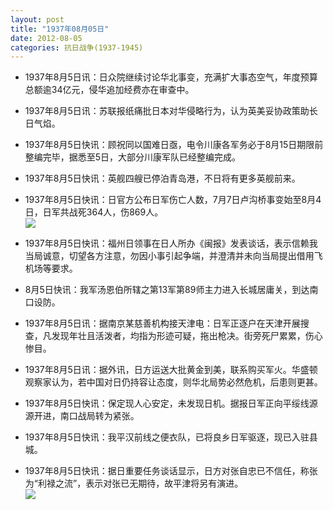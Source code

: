 ```yaml
---
layout: post
title: "1937年08月05日"
date: 2012-08-05
categories: 抗日战争(1937-1945)
---
```


<meta name="referrer" content="no-referrer" />

- 1937年8月5日讯：日众院继续讨论华北事变，充满扩大事态空气，年度预算总额逾34亿元，侵华追加经费亦在审查中。 

- 1937年8月5日讯：苏联报纸痛批日本对华侵略行为，认为英美妥协政策助长日气焰。 

- 1937年8月5日快讯：顾祝同以国难日亟，电令川康各军务必于8月15日期限前整编完毕，据悉至5日，大部分川康军队已经整编完成。 

- 1937年8月5日快讯：英舰四艘已停泊青岛港，不日将有更多英舰前来。 

- 1937年8月5日快讯：日官方公布日军伤亡人数，7月7日卢沟桥事变始至8月4日，日军共战死364人，伤869人。 <br/><img src="https://ww2.sinaimg.cn/large/aca367d8jw1dvlxojm2uxj.jpg" />

- 1937年8月5日快讯：福州日领事在日人所办《闽报》发表谈话，表示信赖我当局诚意，切望各方注意，勿因小事引起争端，并澄清并未向当局提出借用飞机场等要求。 

- 8月5日快讯：我军汤恩伯所辖之第13军第89师主力进入长城居庸关，到达南口设防。 

- 1937年8月5日讯：据南京某慈善机构接天津电：日军正逐户在天津开展搜查，凡发现年壮且活泼者，均指为形迹可疑，拖出枪决。街旁死尸累累，伤心惨目。 

- 1937年8月5日讯：据外讯，日方运送大批黄金到美，联系购买军火。华盛顿观察家认为，若中国对日仍持容让态度，则华北局势必然危机，后患则更甚。 

- 1937年8月5日快讯：保定现人心安定，未发现日机。据报日军正向平绥线源源开进，南口战局转为紧张。 

- 1937年8月5日快讯：我平汉前线之便衣队，已将良乡日军驱逐，现已入驻县城。 

- 1937年8月5日快讯：据日重要任务谈话显示，日方对张自忠已不信任，称张为“利禄之流”，表示对张已无期待，故平津将另有演进。 <br/><img src="https://ww1.sinaimg.cn/large/aca367d8jw1dvln9xb4ofj.jpg" />


